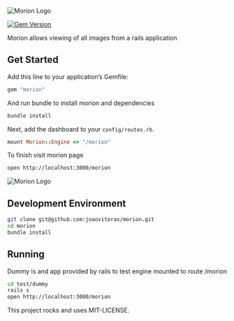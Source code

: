 
![Morion Logo](https://raw.github.com/joaovitoras/morion/master/app/assets/images/morion/morion_brand_with_bg.png)

[![Gem Version](https://badge.fury.io/rb/morion.svg)](https://badge.fury.io/rb/morion)

Morion allows viewing of all images from a rails application

## Get Started

Add this line to your application’s Gemfile:

```ruby
gem "morion"
```

And run bundle to install morion and dependencies

```sh
bundle install
```

Next, add the dashboard to your `config/routes.rb`.

```ruby
mount Morion::Engine => "/morion"
```

To finish visit morion page

```sh
open http://localhost:3000/morion
```

![Morion Logo](https://raw.github.com/joaovitoras/morion/master/app/assets/images/morion/preview.png)

## Development Environment

```sh
git clone git@github.com:joaovitoras/morion.git
cd morion
bundle install
```

## Running
Dummy is and app provided by rails to test engine mounted to route /morion
```sh
cd test/dummy
rails s
open http://localhost:3000/morion
```

This project rocks and uses MIT-LICENSE.
